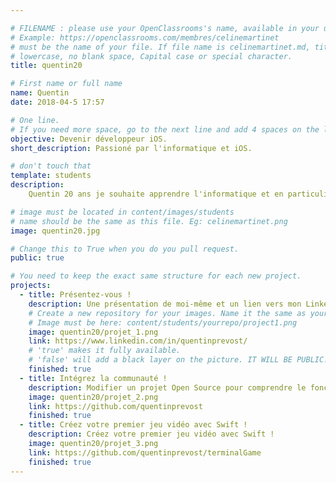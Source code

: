 ```yaml
---

# FILENAME : please use your OpenClassrooms's name, available in your url.
# Example: https://openclassrooms.com/membres/celinemartinet
# must be the name of your file. If file name is celinemartinet.md, title is celinemartinet.
# lowercase, no blank space, Capital case or special character.
title: quentin20

# First name or full name
name: Quentin
date: 2018-04-5 17:57

# One line.
# If you need more space, go to the next line and add 4 spaces on the left, as in 'description'.
objective: Devenir développeur iOS.
short_description: Passioné par l'informatique et iOS.

# don't touch that
template: students
description:
    Quentin 20 ans je souhaite apprendre l'informatique et en particulier le swift/iOS

# image must be located in content/images/students
# name should be the same as this file. Eg: celinemartinet.png
image: quentin20.jpg

# Change this to True when you do you pull request.
public: true

# You need to keep the exact same structure for each new project.
projects:
  - title: Présentez-vous !
    description: Une présentation de moi-même et un lien vers mon LinkedIn.
    # Create a new repository for your images. Name it the same as your nickname and profile picture.
    # Image must be here: content/students/yourrepo/project1.png
    image: quentin20/projet_1.png
    link: https://www.linkedin.com/in/quentinprevost/
    # 'true' makes it fully available.
    # 'false' will add a black layer on the picture. IT WILL BE PUBLIC!
    finished: true
  - title: Intégrez la communauté !
    description: Modifier un projet Open Source pour comprendre le fonctionnement de Git, de Github et des pull requests. 
    image: quentin20/projet_2.png
    link: https://github.com/quentinprevost
    finished: true
  - title: Créez votre premier jeu vidéo avec Swift !
    description: Créez votre premier jeu vidéo avec Swift !
    image: quentin20/projet_3.png
    link: https://github.com/quentinprevost/terminalGame
    finished: true
---
```

